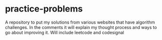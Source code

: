 # practice-problems

A repository to put my solutions from various websites that have algorithm challenges.  In the comments it will explain my thought process and ways to go about improving it.  Will include leetcode and codesignal
